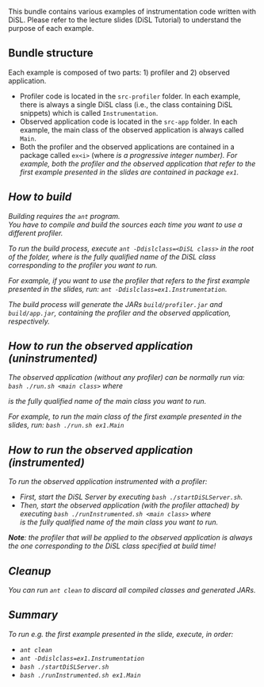 This bundle contains various examples of instrumentation code written with DiSL. 
Please refer to the lecture slides (DiSL Tutorial) to understand the purpose of each example. 

## Bundle structure
Each example is composed of two parts: 1) profiler and 2) observed application. 
- Profiler code is located in the `src-profiler` folder. In each example, there is always a single DiSL class (i.e., the class containing DiSL snippets) which is called `Instrumentation`. 
- Observed application code is located in the `src-app` folder. In each example, the main class of the observed application is always called `Main`.
- Both the profiler and the observed applications are contained in a package called `ex<i>` (where <i> is a progressive integer number). For example, both the profiler and the observed application that refer to the first example presented in the slides are contained in package `ex1`. 


## How to build 
Building requires the `ant` program.  
You have to compile and build the sources each time you want to use a different profiler. 

To run the build process, execute
`ant -Ddislclass=<DiSL class>` 
in the root of the folder, where *<DiSL class>* is the fully qualified name of the DiSL class corresponding to the profiler you want to run. 

For example, if you want to use the profiler that refers to the first example presented in the slides, run: 
`ant -Ddislclass=ex1.Instrumentation`. 

The build process will generate the JARs  `build/profiler.jar` and `build/app.jar`, containing the profiler and the observed application, respectively. 


## How to run the observed application (uninstrumented)
The observed application (without any profiler) can be normally run via: 
`bash ./run.sh <main class>`
where *<main class>* is the fully qualified name of the main class you want to run. 

For example, to run the main class of the first example presented in the slides, run:
`bash ./run.sh ex1.Main`


## How to run the observed application (instrumented)
To run the observed application instrumented with a profiler:

- *First*, start the DiSL Server by executing `bash ./startDiSLServer.sh`.
- *Then*, start the observed application (with the profiler attached) by executing `bash ./runInstrumented.sh <main class>`
where *<main class>* is the fully qualified name of the main class you want to run. 

**Note**: the profiler that will be applied to the observed application is *always* the one corresponding to the DiSL class specified at build time!


## Cleanup
You can run `ant clean` to discard all compiled classes and generated JARs. 


## Summary
To run e.g. the first example presented in the slide, execute, in order:

- `ant clean`
- `ant -Ddislclass=ex1.Instrumentation`
- `bash ./startDiSLServer.sh`
- `bash ./runInstrumented.sh ex1.Main`

